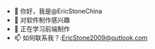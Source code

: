 - 👋 你好，我是@EricStoneChina
- 👀 对软件制作感兴趣
- 🌱 正在学习前端制作
- 📫 如何联系我？:EricStone2009@outlook.com

<!---
EricStoneChina/EricStoneChina is a ✨ special ✨ repository because its `README.md` (this file) appears on your GitHub profile.
You can click the Preview link to take a look at your changes.
--->
